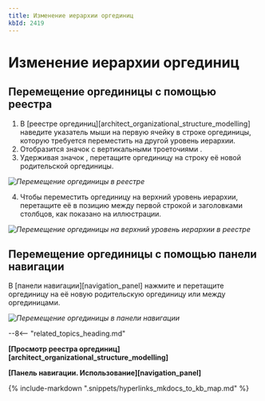 ```yaml
---
title: Изменение иерархии оргединиц
kbId: 2419
---
```


# Изменение иерархии оргединиц

## Перемещение оргединицы с помощью реестра

1. В [реестре оргединиц][architect_organizational_structure_modelling] наведите указатель мыши на первую ячейку в строке оргединицы, которую требуется переместить на другой уровень иерархии.
2. Отобразится значок с вертикальными троеточиями *‌*.
3. Удерживая значок *‌*, перетащите оргединицу на строку её новой родительской оргединицы.

_![Перемещение оргединицы в реестре](https://kb.comindware.ru/assets/organizational_structure_modeling_moving_unit_in_registry.png)_

4. Чтобы переместить оргединицу на верхний уровень иерархии, перетащите её в позицию между первой строкой и заголовками столбцов, как показано на иллюстрации.

_![Перемещение оргединицы на верхний уровень иерархии в реестре](https://kb.comindware.ru/assets/organizational_structure_modeling_moving_unit_in_registry_top_level.png)_

## Перемещение оргединицы с помощью панели навигации

В [панели навигации][navigation_panel] нажмите и перетащите оргединицу на её новую родительскую оргединицу или между оргединицами.

_![Перемещение оргединицы в панели навигации](https://kb.comindware.ru/assets/organizational_structure_modeling_moving_unit_in_navigation.png)_

--8<-- "related_topics_heading.md"

**[Просмотр реестра оргединиц][architect_organizational_structure_modelling]**

**[Панель навигации. Использование][navigation_panel]**

{% include-markdown ".snippets/hyperlinks_mkdocs_to_kb_map.md" %}
